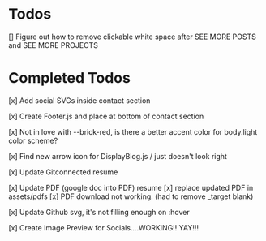 
# Todos

[] Figure out how to remove clickable white space after SEE MORE POSTS and SEE MORE PROJECTS

# Completed Todos

[x] Add social SVGs inside contact section

[x] Create Footer.js and place at bottom of contact section

[x] Not in love with --brick-red, is there a better accent color for body.light color scheme?

[x] Find new arrow icon for DisplayBlog.js / just doesn't look right


[x] Update Gitconnected resume

[x] Update PDF (google doc into PDF) resume
    [x] replace updated PDF in assets/pdfs
    [x] PDF download not working. (had to remove _target blank)

[x] Update Github svg, it's not filling enough on :hover

[x] Create Image Preview for Socials....WORKING!! YAY!!!